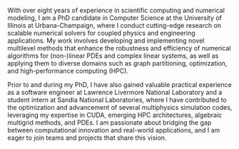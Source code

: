 With over eight years of experience in scientific computing and numerical
modeling, I am a PhD candidate in Computer Science at the University of Illinois
at Urbana-Champaign, where I conduct cutting-edge research on scalable numerical
solvers for coupled physics and engineering applications. My work involves
developing and implementing novel multilevel methods that enhance the robustness
and efficiency of numerical algorithms for (non-)linear PDEs and complex linear
systems, as well as applying them to diverse domains such as graph partitioning,
optimization, and high-performance computing (HPC).

Prior to and during my PhD, I have also gained valuable practical experience as
a software engineer at Lawrence Livermore National Laboratory and a student
intern at Sandia National Laboratories, where I have contributed to the
optimization and advancement of several multiphysics simulation codes,
leveraging my expertise in CUDA, emerging HPC architectures, algebraic multigrid
methods, and PDEs. I am passionate about bridging the gap between computational
innovation and real-world applications, and I am eager to join teams and
projects that share this vision. 

